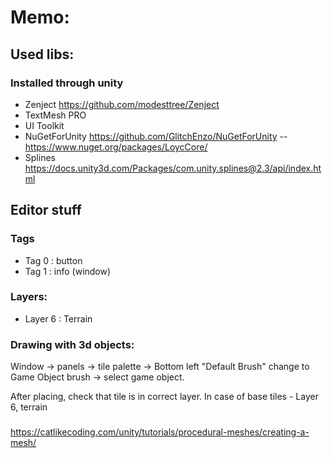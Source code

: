 # Memo:

## Used libs:
### Installed through unity
- Zenject https://github.com/modesttree/Zenject
- TextMesh PRO
- UI Toolkit
- NuGetForUnity https://github.com/GlitchEnzo/NuGetForUnity
-- https://www.nuget.org/packages/LoycCore/
- Splines https://docs.unity3d.com/Packages/com.unity.splines@2.3/api/index.html

## Editor stuff
### Tags

- Tag 0 : button
- Tag 1 : info (window)

### Layers: 
- Layer 6 : Terrain

### Drawing with 3d objects:
Window -> panels -> tile palette -> Bottom left "Default Brush" change to Game Object brush -> select game object.

After placing, check that tile is in correct layer. In case of base tiles - Layer 6, terrain

###
https://catlikecoding.com/unity/tutorials/procedural-meshes/creating-a-mesh/